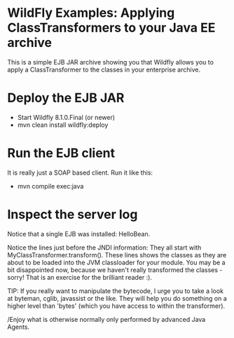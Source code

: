 WildFly Examples: Applying ClassTransformers to your Java EE archive 
========================
This is a simple EJB JAR archive showing you that Wildfly allows you to apply a ClassTransformer to the classes in your enterprise archive.
 
Deploy the EJB JAR 
========================
* Start Wildfly 8.1.0.Final (or newer)
* mvn clean install wildfly:deploy

Run the EJB client 
========================
It is really just a SOAP based client. Run it like this:
* mvn compile exec:java

Inspect the server log  
========================
Notice that a single EJB was installed: HelloBean.

Notice the lines just before the JNDI information: They all start with MyClassTransformer.transform(). 
These lines shows the classes as they are about to be loaded into the JVM classloader for your module.
You may be a bit disappointed now, because we haven't really transformed the classes - sorry!
That is an exercise for the brilliant reader :).

TIP: If you really want to manipulate the bytecode, I urge you to take a look at byteman, cglib, javassist or the like. 
They will help you do something on a higher level than 'bytes' (which you have access to within the transformer).

/Enjoy what is otherwise normally only performed by advanced Java Agents.  
